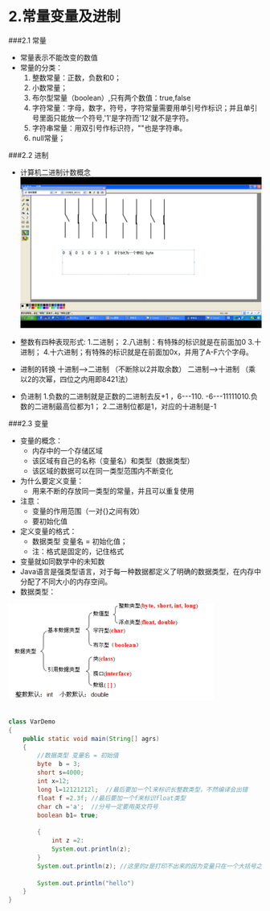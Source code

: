 # 2.常量变量及进制


###2.1 常量
* 常量表示不能改变的数值
* 常量的分类：
  1. 整数常量：正数，负数和0；
  2. 小数常量；
  3. 布尔型常量（boolean）,只有两个数值：true,false
  4. 字符常量：字母，数字，符号，字符常量需要用单引号作标识；并且单引号里面只能放一个符号,'1'是字符而'12'就不是字符。
  5. 字符串常量：用双引号作标识符，""也是字符串。
  6. null常量；
  

###2.2 进制
  
* 计算机二进制计数概念
![](二进制.png)

* 整数有四种表现形式:
 1.二进制；
 2.八进制：有特殊的标识就是在前面加0
 3.十进制；
 4.十六进制；有特殊的标识就是在前面加0x，并用了A-F六个字母。

* 进制的转换
 十进制-->二进制 （不断除以2并取余数）
 二进制-->十进制 （乘以2的次幂，四位之内用即8421法）

* 负进制
 1.负数的二进制就是正数的二进制去反+1 ，6---110.
 -6---11111010.负数的二进制最高位都为1；
 2.二进制位都是1，对应的十进制是-1

###2.3 变量
* 变量的概念：
  * 内存中的一个存储区域
  * 该区域有自己的名称（变量名）和类型（数据类型）
  * 该区域的数据可以在同一类型范围内不断变化
* 为什么要定义变量：
  * 用来不断的存放同一类型的常量，并且可以重复使用 
* 注意：
  * 变量的作用范围（一对{}之间有效）
  * 要初始化值
* 定义变量的格式：
  * 数据类型 变量名 = 初始化值；
  * 注：格式是固定的，记住格式
* 变量就如同数学中的未知数
* Java语言是强类型语言，对于每一种数据都定义了明确的数据类型，在内存中分配了不同大小的内存空间。
* 数据类型：

![](数据类型.PNG)
 
```java

class VarDemo
{
    public static void main(String[] agrs)
    {
        //数据类型 变量名 = 初始值
        byte  b = 3;
        short s=4000;
        int x=12;
        long l=12121212l;  //最后要加一个l来标识长整数类型，不然编译会出错
        float f =2.3f; //最后要加一个f来标识float类型
        char ch ='a';  //分号一定要用英文符号
        boolean b1= true;
        
        {
            int z =2:
            System.out.println(z);
        }
        System.out.println(z); //这里的z是打印不出来的因为变量只在一个大括号之内有效
        
        System.out.println("hello")    
    }
}
```



